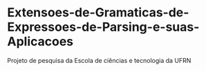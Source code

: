# Extensoes-de-Gramaticas-de-Expressoes-de-Parsing-e-suas-Aplicacoes
Projeto de pesquisa da Escola de ciências e tecnologia da UFRN
